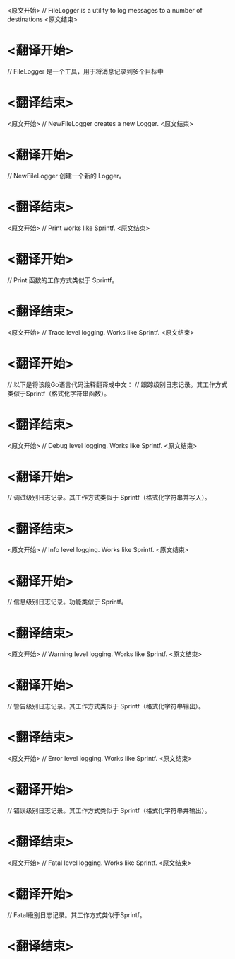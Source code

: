 
<原文开始>
// FileLogger is a utility to log messages to a number of destinations
<原文结束>

# <翻译开始>
// FileLogger 是一个工具，用于将消息记录到多个目标中
# <翻译结束>


<原文开始>
// NewFileLogger creates a new Logger.
<原文结束>

# <翻译开始>
// NewFileLogger 创建一个新的 Logger。
# <翻译结束>


<原文开始>
// Print works like Sprintf.
<原文结束>

# <翻译开始>
// Print 函数的工作方式类似于 Sprintf。
# <翻译结束>


<原文开始>
// Trace level logging. Works like Sprintf.
<原文结束>

# <翻译开始>
// 以下是将该段Go语言代码注释翻译成中文：
// 跟踪级别日志记录。其工作方式类似于Sprintf（格式化字符串函数）。
# <翻译结束>


<原文开始>
// Debug level logging. Works like Sprintf.
<原文结束>

# <翻译开始>
// 调试级别日志记录。其工作方式类似于 Sprintf（格式化字符串并写入）。
# <翻译结束>


<原文开始>
// Info level logging. Works like Sprintf.
<原文结束>

# <翻译开始>
// 信息级别日志记录。功能类似于 Sprintf。
# <翻译结束>


<原文开始>
// Warning level logging. Works like Sprintf.
<原文结束>

# <翻译开始>
// 警告级别日志记录。其工作方式类似于 Sprintf（格式化字符串输出）。
# <翻译结束>


<原文开始>
// Error level logging. Works like Sprintf.
<原文结束>

# <翻译开始>
// 错误级别日志记录。其工作方式类似于 Sprintf（格式化字符串并输出）。
# <翻译结束>


<原文开始>
// Fatal level logging. Works like Sprintf.
<原文结束>

# <翻译开始>
// Fatal级别日志记录。其工作方式类似于Sprintf。
# <翻译结束>

